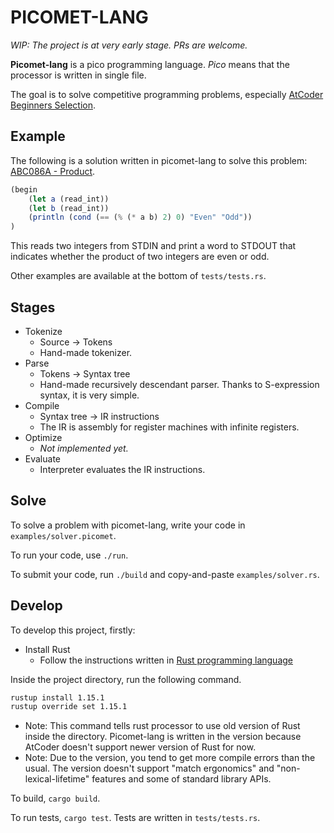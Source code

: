 # PICOMET-LANG

*WIP: The project is at very early stage. PRs are welcome.*

**Picomet-lang** is a pico programming language. *Pico* means that the processor is written in single file.

The goal is to solve competitive programming problems, especially [AtCoder Beginners Selection](https://atcoder.jp/contests/abs/tasks).

## Example

The following is a solution written in picomet-lang to solve this problem: [ABC086A - Product](https://atcoder.jp/contests/abs/tasks/abc086_a?lang=en).

```js
(begin
    (let a (read_int))
    (let b (read_int))
    (println (cond (== (% (* a b) 2) 0) "Even" "Odd"))
)
```

This reads two integers from STDIN and print a word to STDOUT that indicates whether the product of two integers are even or odd.

Other examples are available at the bottom of `tests/tests.rs`.

## Stages

- Tokenize
    - Source → Tokens
    - Hand-made tokenizer.
- Parse
    - Tokens → Syntax tree
    - Hand-made recursively descendant parser. Thanks to S-expression syntax, it is very simple.
- Compile
    - Syntax tree → IR instructions
    - The IR is assembly for register machines with infinite registers.
- Optimize
    - *Not implemented yet.*
- Evaluate
    - Interpreter evaluates the IR instructions.

## Solve

To solve a problem with picomet-lang, write your code in `examples/solver.picomet`.

To run your code, use `./run`.

To submit your code, run `./build` and copy-and-paste `examples/solver.rs`.

## Develop

To develop this project, firstly:

- Install Rust
    - Follow the instructions written in [Rust programming language](https://www.rust-lang.org/)

Inside the project directory, run the following command.

```sh
rustup install 1.15.1
rustup override set 1.15.1
```

- Note: This command tells rust processor to use old version of Rust inside the directory. Picomet-lang is written in the version because AtCoder doesn't support newer version of Rust for now.
- Note: Due to the version, you tend to get more compile errors than the usual. The version doesn't support "match ergonomics" and "non-lexical-lifetime" features and some of standard library APIs.

To build, `cargo build`.

To run tests, `cargo test`. Tests are written in `tests/tests.rs`.
